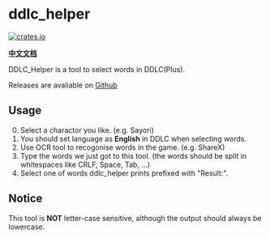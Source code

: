 # ddlc_helper

[![crates.io](https://img.shields.io/crates/v/ddlc_helper.svg)](https://crates.io/crates/ddlc_helper)

[**中文文档**](https://github.com/poly000/ddlc_helper/blob/main/README_cn.md)

DDLC_Helper is a tool to select words in DDLC(Plus).

Releases are avaliable on [Github](https://github.com/poly000/ddlc_helper/releases)

## Usage

0. Select a charactor you like. (e.g. Sayori)
1. You should set language as __English__ in DDLC when selecting words.
2. Use OCR tool to recogonise words in the game. (e.g. ShareX)
3. Type the words we just got to this tool. (the words should be split in whitespaces like CRLF, Space, Tab, ...)
4. Select one of words ddlc_helper prints prefixed with "Result:".

## Notice

This tool is **NOT** letter-case sensitive, although the output should always be lowercase.
